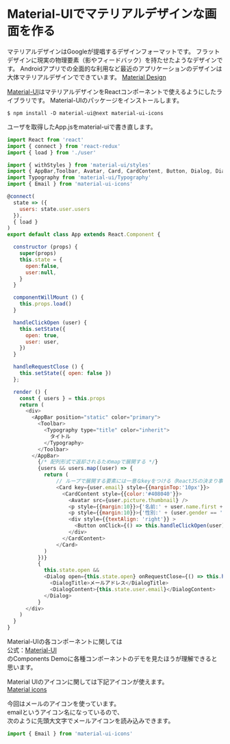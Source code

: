# Material-UIでマテリアルデザインな画面を作る
マテリアルデザインはGoogleが提唱するデザインフォーマットです。
フラットデザインに現実の物理要素（影やフィードバック）を持たせたようなデザインです。
Androidアプリでの全面的な利用など最近のアプリケーションのデザインは大体マテリアルデザインでできています。
[Material Design](https://material.io/guidelines/)

[Material-UI](https://material-ui-next.com/)はマテリアルデザインをReactコンポーネントで使えるようにしたライブラリです。
Material-UIのパッケージをインストールします。

```
$ npm install -D material-ui@next material-ui-icons
```

ユーザを取得したApp.jsをmaterial-uiで書き直します。

```App.js
import React from 'react'
import { connect } from 'react-redux'
import { load } from './user'

import { withStyles } from 'material-ui/styles'
import { AppBar,Toolbar, Avatar, Card, CardContent, Button, Dialog, DialogTitle, DialogContent } from 'material-ui'
import Typography from 'material-ui/Typography'
import { Email } from 'material-ui-icons'

@connect(
  state => ({
    users: state.user.users
  }),
  { load }
)
export default class App extends React.Component {

  constructor (props) {
    super(props)
    this.state = {
      open:false,
      user:null,
    }
  }

  componentWillMount () {
    this.props.load()
  }

  handleClickOpen (user) {
    this.setState({
      open: true,
      user: user,
    })
  }

  handleRequestClose () {
    this.setState({ open: false })
  };

  render () {
    const { users } = this.props
    return (
      <div>
        <AppBar position="static" color="primary">
          <Toolbar>
            <Typography type="title" color="inherit">
              タイトル
            </Typography>
          </Toolbar>
        </AppBar>
          {/* 配列形式で返却されるためmapで展開する */}
          {users && users.map((user) => {
            return (
                // ループで展開する要素には一意なkeyをつける（ReactJSの決まり事）
                <Card key={user.email} style={{marginTop:'10px'}}>
                  <CardContent style={{color:'#408040'}}>
                    <Avatar src={user.picture.thumbnail} />
                    <p style={{margin:10}}>{'名前:' + user.name.first + ' ' + user.name.last} </p>
                    <p style={{margin:10}}>{'性別:' + (user.gender == 'male' ? '男性' : '女性')}</p>
                    <div style={{textAlign: 'right'}} >
                      <Button onClick={() => this.handleClickOpen(user)}><Email/>メールする</Button>                    
                    </div>
                  </CardContent>
                </Card>                
            )
          })}        
          {
            this.state.open &&
            <Dialog open={this.state.open} onRequestClose={() => this.handleRequestClose()}>
              <DialogTitle>メールアドレス</DialogTitle>
              <DialogContent>{this.state.user.email}</DialogContent>
            </Dialog>
          }  
      </div>
    )
  }
}
```

Material-UIの各コンポーネントに関しては  
公式：[Material-UI](https://material-ui-next.com/)  
のComponents Demoに各種コンポーネントのデモを見たほうが理解できると思います。
  
Material UIのアイコンに関しては下記アイコンが使えます。  
[Material icons](https://material.io/icons/)  
  
今回はメールのアイコンを使っています。  
emailというアイコン名になっているので、  
次のように先頭大文字でメールアイコンを読み込みできます。  

```App.js
import { Email } from 'material-ui-icons'
```